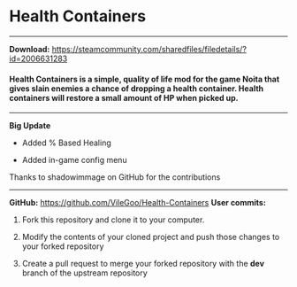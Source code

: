 # Health Containers

---

**Download:** https://steamcommunity.com/sharedfiles/filedetails/?id=2006631283

#### Health Containers is a simple, quality of life mod for the game Noita that gives slain enemies a chance of dropping a health container. Health containers will restore a small amount of HP when picked up.

---

**Big Update**

* Added % Based Healing

* Added in-game config menu

Thanks to shadowimmage on GitHub for the contributions

---

**GitHub:** https://github.com/VileGoo/Health-Containers
**User commits:**

1) Fork this repository and clone it to your computer.

2) Modify the contents of your cloned project and push those changes to your forked repository

3) Create a pull request to merge your forked repository with the **dev** branch of the upstream repository
